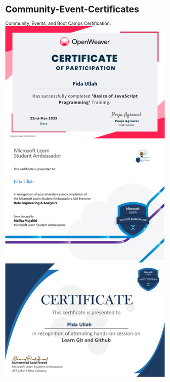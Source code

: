 # Community-Event-Certificates
Community, Events, and Boot Camps Certification. 
<img src="Certificate, Open Weaver, Bootcamp.png">
<img src="Certificate, Data Engineering Event, MLSA.jpg">
<img src="Certificate, Git & Github Seminar.jpeg">

